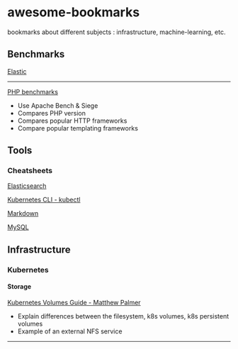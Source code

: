 # awesome-bookmarks
bookmarks about different subjects : infrastructure, machine-learning, etc.

## Benchmarks

[Elastic](https://benchmarks.elastic.co/index.html)

---

[PHP benchmarks](http://www.phpbenchmarks.com/fr/)

* Use Apache Bench & Siege
* Compares PHP version
* Compares popular HTTP frameworks
* Compare popular templating frameworks


## Tools

### Cheatsheets

[Elasticsearch](http://elasticsearch-cheatsheet.jolicode.com/)

[Kubernetes CLI - kubectl](https://kubernetes.io/docs/reference/kubectl/cheatsheet/)

[Markdown](https://github.com/adam-p/markdown-here/wiki/Markdown-Cheatsheet)

[MySQL](https://devhints.io/mysql)

## Infrastructure

### Kubernetes

#### Storage

[Kubernetes Volumes Guide - Matthew Palmer](https://matthewpalmer.net/kubernetes-app-developer/articles/kubernetes-volumes-example-nfs-persistent-volume.html)

* Explain differences between the filesystem, k8s volumes, k8s persistent volumes
* Example of an external NFS service 

---
